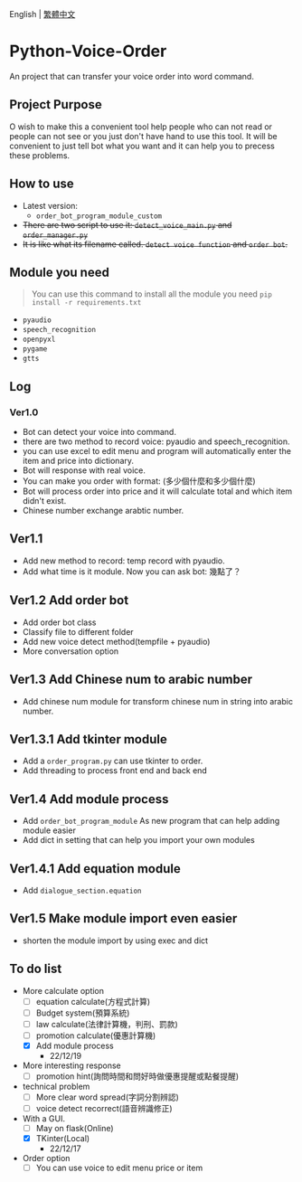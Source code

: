 English | [繁體中文](README_TCH.md)
# Python-Voice-Order
An project that can transfer your voice order into word command.

## Project Purpose
O wish to make this a convenient tool help people who can not read or people can not see or you just don't have hand to use this tool. It will be convenient to just tell bot what you want and it can help you to precess these problems.

## How to use
* Latest version:
  * ```order_bot_program_module_custom```
* ~~There are two script to use it: ```detect_voice_main.py``` and ```order_manager.py```~~
* ~~It is like what its filename called. ```detect voice function``` and ```order bot```.~~

## Module you need

> You can use this command to install all the module you need ```pip install -r requirements.txt```

* ```pyaudio```
* ```speech_recognition```
* ```openpyxl```
* ```pygame```
* ```gtts```

## Log
### Ver1.0
* Bot can detect your voice into command.
* there are two method to record voice: pyaudio and speech_recognition.
* you can use excel to edit menu and program will automatically enter the item and price into dictionary.
* Bot will response with real voice.
* You can make you order with format: (多少個什麼和多少個什麼)
* Bot will process order into price and it will calculate total and which item didn't exist.
* Chinese number exchange arabtic number.

## Ver1.1
* Add new method to record: temp record with pyaudio.
* Add what time is it module. Now you can ask bot: 幾點了？

## Ver1.2 Add order bot
* Add order bot class
* Classify file to different folder
* Add new voice detect method(tempfile + pyaudio)
* More conversation option

## Ver1.3 Add Chinese num to arabic number
* Add chinese num module for transform chinese num in string into arabic number.

## Ver1.3.1 Add tkinter module
* Add a ```order_program.py``` can use tkinter to order.
* Add threading to process front end and back end

## Ver1.4 Add module process
* Add ```order_bot_program_module``` As new program that can help adding module easier
* Add dict in setting that can help you import your own modules

## Ver1.4.1 Add equation module
* Add ```dialogue_section.equation```

## Ver1.5 Make module import even easier
* shorten the module import by using exec and dict

## To do list
* More calculate option
  - [ ] equation calculate(方程式計算)
  - [ ] Budget system(預算系統)
  - [ ] law calculate(法律計算機，判刑、罰款)
  - [ ] promotion calculate(優惠計算機)
  - [X] Add module process
    - 22/12/19

* More interesting response
  - [ ] promotion hint(詢問時間和問好時做優惠提醒或點餐提醒)

* technical problem
  - [ ] More clear word spread(字詞分割辨認)
  - [ ] voice detect recorrect(語音辨識修正)

* With a GUI.
  - [ ] May on flask(Online)
  - [X] TKinter(Local)
    - 22/12/17

* Order option
  - [ ] You can use voice to edit menu price or item
